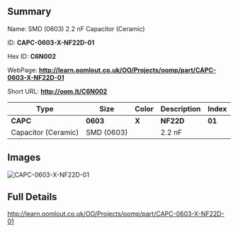 

## Summary
 
Name:  SMD (0603) 2.2 nF Capacitor (Ceramic) 

ID: __CAPC-0603-X-NF22D-01__

Hex ID: __C6N002__

WebPage: __http://learn.oomlout.co.uk/OO/Projects/oomp/part/CAPC-0603-X-NF22D-01__

Short URL: __http://oom.lt/C6N002__


| Type   | Size   | Color   | Description   | Index   |    
| ----- | ------   | ------   | -----   | ----   |    
| __CAPC__   					| __0603__   					| __X__    						| __NF22D__    					| __01__ |    
| Capacitor (Ceramic)		| SMD (0603)	| 		| 2.2 nF	| 	|

## Images
![CAPC-0603-X-NF22D-01](http://oomlout.com/oomp-gen/parts/CAPC-0603-X-NF22D-01/CAPC-0603-X-NF22D-01_420.jpg)

## Full Details

 http://learn.oomlout.co.uk/OO/Projects/oomp/part/CAPC-0603-X-NF22D-01

